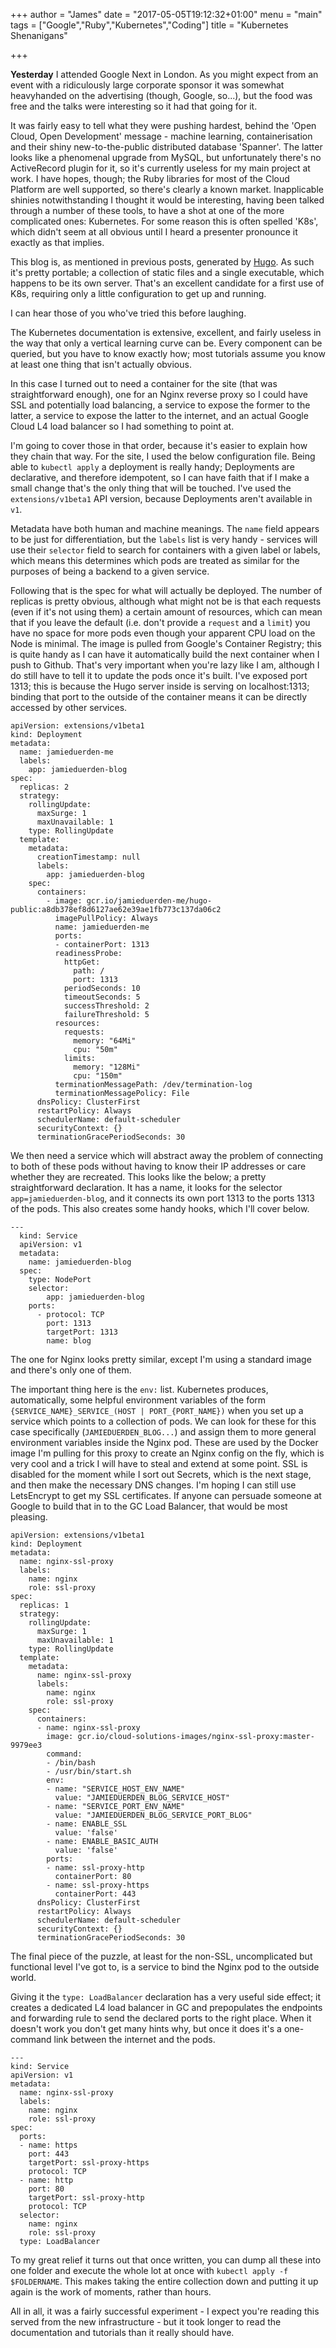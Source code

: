 +++
author = "James"
date = "2017-05-05T19:12:32+01:00"
menu = "main"
tags = ["Google","Ruby","Kubernetes","Coding"]
title = "Kubernetes Shenanigans"

+++

**Yesterday** I attended Google Next in London. As you might expect from an event with a ridiculously large corporate sponsor it was somewhat heavyhanded on the advertising (though, Google, so...), but the food was free and the talks were interesting so it had that going for it.

It was fairly easy to tell what they were pushing hardest, behind the 'Open Cloud, Open Development' message - machine learning, containerisation and their shiny new-to-the-public distributed database 'Spanner'. The latter looks like a phenomenal upgrade from MySQL, but unfortunately there's no ActiveRecord plugin for it, so it's currently useless for my main project at work. I have hopes, though; the Ruby libraries for most of the Cloud Platform are well supported, so there's clearly a known market.
Inapplicable shinies notwithstanding I thought it would be interesting, having been talked through a number of these tools, to have a shot at one of the more complicated ones: Kubernetes. For some reason this is often spelled 'K8s', which didn't seem at all obvious until I heard a presenter pronounce it exactly as that implies.

This blog is, as mentioned in previous posts, generated by [Hugo](https://gohugo.io). As such it's pretty portable; a collection of static files and a single executable, which happens to be its own server. That's an excellent candidate for a first use of K8s, requiring only a little configuration to get up and running.

I can hear those of you who've tried this before laughing.

The Kubernetes documentation is extensive, excellent, and fairly useless in the way that only a vertical learning curve can be. Every component can be queried, but you have to know exactly how; most tutorials assume you know at least one thing that isn't actually obvious.

In this case I turned out to need a container for the site (that was straightforward enough), one for an Nginx reverse proxy so I could have SSL and potentially load balancing, a service to expose the former to the latter, a service to expose the latter to the internet, and an actual Google Cloud L4 load balancer so I had something to point at.

I'm going to cover those in that order, because it's easier to explain how they chain that way. For the site, I used the below configuration file. Being able to `kubectl apply` a deployment is really handy; Deployments are declarative, and therefore idempotent, so I can have faith that if I make a small change that's the only thing that will be touched.
I've used the `extensions/v1beta1` API version, because Deployments aren't available in `v1`.

Metadata have both human and machine meanings. The `name` field appears to be just for differentiation, but the `labels` list is very handy - services will use their `selector` field to search for containers with a given label or labels, which means this determines which pods are treated as similar for the purposes of being a backend to a given service.

Following that is the spec for what will actually be deployed. The number of replicas is pretty obvious, although what might not be is that each requests (even if it's not using them) a certain amount of resources, which can mean that if you leave the default (i.e. don't provide a `request` and a `limit`) you have no space for more pods even though your apparent CPU load on the Node is minimal.
The image is pulled from Google's Container Registry; this is quite handy as I can have it automatically build the next container when I push to Github. That's very important when you're lazy like I am, although I do still have to tell it to update the pods once it's built.
I've exposed port 1313; this is because the Hugo server inside is serving on localhost:1313; binding that port to the outside of the container means it can be directly accessed by other services.


```
apiVersion: extensions/v1beta1
kind: Deployment
metadata:
  name: jamieduerden-me
  labels: 
    app: jamieduerden-blog
spec:
  replicas: 2
  strategy:
    rollingUpdate:
      maxSurge: 1
      maxUnavailable: 1
    type: RollingUpdate
  template:
    metadata:
      creationTimestamp: null
      labels:
        app: jamieduerden-blog
    spec:
      containers:
        - image: gcr.io/jamieduerden-me/hugo-public:a8db378ef8d6127ae62e39ae1fb773c137da06c2
          imagePullPolicy: Always
          name: jamieduerden-me
          ports:
          - containerPort: 1313
          readinessProbe:
            httpGet:
              path: /
              port: 1313
            periodSeconds: 10
            timeoutSeconds: 5
            successThreshold: 2
            failureThreshold: 5
          resources:
            requests:
              memory: "64Mi"
              cpu: "50m"
            limits:
              memory: "128Mi"
              cpu: "150m"
          terminationMessagePath: /dev/termination-log
          terminationMessagePolicy: File
      dnsPolicy: ClusterFirst
      restartPolicy: Always
      schedulerName: default-scheduler
      securityContext: {}
      terminationGracePeriodSeconds: 30
```

We then need a service which will abstract away the problem of connecting to both of these pods without having to know their IP addresses or care whether they are recreated. This looks like the below; a pretty straightforward declaration.
It has a name, it looks for the selector `app=jamieduerden-blog`, and it connects its own port 1313 to the ports 1313 of the pods. This also creates some handy hooks, which I'll cover below.

```
---
  kind: Service
  apiVersion: v1
  metadata:
    name: jamieduerden-blog
  spec:
    type: NodePort
    selector:
        app: jamieduerden-blog
    ports:
      - protocol: TCP
        port: 1313
        targetPort: 1313
        name: blog

```

The one for Nginx looks pretty similar, except I'm using a standard image and there's only one of them.

The important thing here is the `env:` list. Kubernetes produces, automatically, some helpful environment variables of the form `{SERVICE_NAME}_SERVICE_(HOST | PORT_{PORT_NAME})` when you set up a service which points to a collection of pods.
We can look for these for this case specifically (`JAMIEDUERDEN_BLOG...`) and assign them to more general environment variables inside the Nginx pod. These are used by the Docker image I'm pulling for this proxy to create an Nginx config on the fly, which is very cool and a trick I will have to steal and extend at some point.
SSL is disabled for the moment while I sort out Secrets, which is the next stage, and then make the necessary DNS changes. I'm hoping I can still use LetsEncrypt to get my SSL certificates. If anyone can persuade someone at Google to build that in to the GC Load Balancer, that would be most pleasing.

```
apiVersion: extensions/v1beta1
kind: Deployment
metadata:
  name: nginx-ssl-proxy
  labels:
    name: nginx
    role: ssl-proxy
spec:
  replicas: 1
  strategy:
    rollingUpdate:
      maxSurge: 1
      maxUnavailable: 1
    type: RollingUpdate
  template:
    metadata:
      name: nginx-ssl-proxy
      labels:
        name: nginx
        role: ssl-proxy
    spec:
      containers:
      - name: nginx-ssl-proxy
        image: gcr.io/cloud-solutions-images/nginx-ssl-proxy:master-9979ee3
        command:
        - /bin/bash
        - /usr/bin/start.sh
        env:
        - name: "SERVICE_HOST_ENV_NAME"
          value: "JAMIEDUERDEN_BLOG_SERVICE_HOST"
        - name: "SERVICE_PORT_ENV_NAME"
          value: "JAMIEDUERDEN_BLOG_SERVICE_PORT_BLOG"
        - name: ENABLE_SSL
          value: 'false'
        - name: ENABLE_BASIC_AUTH
          value: 'false'
        ports:
        - name: ssl-proxy-http
          containerPort: 80
        - name: ssl-proxy-https
          containerPort: 443
      dnsPolicy: ClusterFirst
      restartPolicy: Always
      schedulerName: default-scheduler
      securityContext: {}
      terminationGracePeriodSeconds: 30

```

The final piece of the puzzle, at least for the non-SSL, uncomplicated but functional level I've got to, is a service to bind the Nginx pod to the outside world.

Giving it the `type: LoadBalancer` declaration has a very useful side effect; it creates a dedicated L4 load balancer in GC and prepopulates the endpoints and forwarding rule to send the declared ports to the right place.
When it doesn't work you don't get many hints why, but once it does it's a one-command link between the internet and the pods.

```
---
kind: Service
apiVersion: v1
metadata:
  name: nginx-ssl-proxy
  labels:
    name: nginx
    role: ssl-proxy
spec:
  ports:
  - name: https
    port: 443
    targetPort: ssl-proxy-https
    protocol: TCP
  - name: http
    port: 80
    targetPort: ssl-proxy-http
    protocol: TCP
  selector:
    name: nginx
    role: ssl-proxy
  type: LoadBalancer
```

To my great relief it turns out that once written, you can dump all these into one folder and execute the whole lot at once with `kubectl apply -f $FOLDERNAME`. This makes taking the entire collection down and putting it up again is the work of moments, rather than hours.

All in all, it was a fairly successful experiment - I expect you're reading this served from the new infrastructure - but it took longer to read the documentation and tutorials than it really should have.

